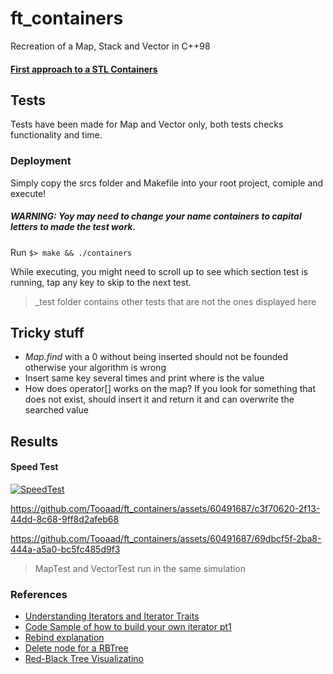 # ft_containers
Recreation of a Map, Stack and Vector in C++98

#### [First approach to a STL Containers](https://stackoverflow.com/questions/7758580/writing-your-own-stl-container "First approach of a STL Containers")

## Tests
Tests have been made for Map and Vector only, both tests checks functionality and time.

### Deployment
Simply copy the srcs folder and Makefile into your root project, comiple and execute!

##### WARNING: Yoy may need to change your name containers to capital letters to made the test work.
Run `$> make && ./containers`

While executing, you might need to scroll up to see which section test is running, tap any key to skip to the next test.

> _test folder contains other tests that are not the ones displayed here

## Tricky stuff
- *Map.find* with a 0 without being inserted should not be founded otherwise your algorithm is wrong
- Insert same key several times and print where is the value
- How does operator[] works on the map? If you look for something that does not exist, should insert it and return it and can overwrite the searched value

## Results
#### Speed Test

[![SpeedTest](https://i.gyazo.com/39712888a5a59661e8e12ae83c36b1a6.png)](https://gyazo.com/39712888a5a59661e8e12ae83c36b1a6)


https://github.com/Tooaad/ft_containers/assets/60491687/c3f70620-2f13-44dd-8c68-9ff8d2afeb68

https://github.com/Tooaad/ft_containers/assets/60491687/69dbcf5f-2ba8-444a-a5a0-bc5fc485d9f3
> MapTest and VectorTest run in the same simulation

### References
- [Understanding Iterators and Iterator Traits](https://www.codeproject.com/Articles/36530/An-Introduction-to-Iterator-Traits "Understanding Iterators and Iterator Traits") 
- [Code Sample of how to build your own iterator pt1](https://www.cplusplus.com/reference/iterator/iterator/ "Code Sample of how to build your own iterator pt1")
-  [Rebind explanation](https://stackoverflow.com/questions/14148756/what-does-template-rebind-do "Rebind explanation")
- [Delete node for a RBTree](https://medium.com/analytics-vidhya/deletion-in-red-black-rb-tree-92301e1474ea "Delete node for a RBTree")
- [Red-Black Tree Visualizatino](https://www.cs.usfca.edu/~galles/visualization/RedBlack.html "Red-Black Tree Visualizatino")


<!--
# Vector Tasks
> https://bajamircea.github.io/coding/cpp/2020/04/20/how-vector-works-basic.html
- Orthodox Canonical Form
- Iterator function
- Capacity functions
- References functions
- Modifiers functions
- Allocator
- Others

# map
- Orthodox Canonical Form
- Iterator function
- Capacity functions
- [] Operator
- Modifiers functions
- Observers
- Allocator

# Stack
- Only Constructor! (It is not Orthodox Canonical)
- Member Functions
- Relational Operators
-->
